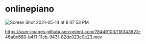# onlinepiano

![Screen Shot 2021-05-14 at 8 07 53 PM](https://user-images.githubusercontent.com/78449103/118343921-43a5f600-b4f1-11eb-9561-95e328666052.png)


https://user-images.githubusercontent.com/78449103/118343923-46a0e680-b4f1-11eb-943f-82de023c0e23.mov

